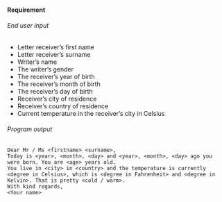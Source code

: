 #### Requirement
###### End user input
- Letter receiver’s first name
- Letter receiver’s surname
- Writer’s name
- The writer’s gender
- The receiver’s year of birth 
- The receiver’s month of birth
- The receiver’s day of birth
- Receiver’s city of residence
- Receiver’s country of residence
- Current temperature in the receiver’s city in Celsius
###### Program output
```
Dear Mr / Ms <firstname> <surname>,
Today is <year>, <month>, <day> and <year>, <month>, <day> ago you were born. You are <age> years old.
You live in <city> in <country> and the temperature is currently <degree in Celsius>, which is <degree in Fahrenheit> and <degree in Kelvin>. That is pretty <cold / warm>.
With kind regards,
<Your name>
```
